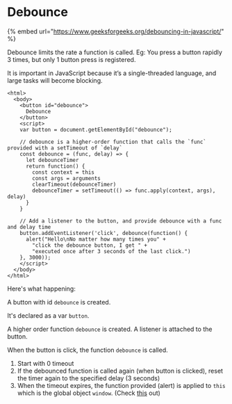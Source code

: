 # Debounce

{% embed url="https://www.geeksforgeeks.org/debouncing-in-javascript/" %}

Debounce limits the rate a function is called. Eg: You press a button rapidly 3 times, but only 1 button press is registered.

It is important in JavaScript because it’s a single-threaded language, and large tasks will become blocking.

```text
<html> 
  <body> 
    <button id="debounce"> 
      Debounce 
    </button> 
    <script> 
    var button = document.getElementById("debounce"); 

    // debounce is a higher-order function that calls the `func` provided with a setTimeout of `delay`
    const debounce = (func, delay) => { 
      let debounceTimer 
      return function() { 
        const context = this
        const args = arguments 
        clearTimeout(debounceTimer) 
        debounceTimer = setTimeout(() => func.apply(context, args), delay) 
      } 
    }

    // Add a listener to the button, and provide debounce with a func and delay time
    button.addEventListener('click', debounce(function() {
      alert("Hello\nNo matter how many times you" + 
        "click the debounce button, I get " + 
        "executed once after 3 seconds of the last click.") 
    }, 3000)); 
    </script> 
  </body> 
</html> 
```

Here's what happening:  
  
A button with id `debounce` is created. 

It's declared as a var `button`. 

A higher order function `debounce` is created. A listener is attached to the button.

When the button is click, the function `debounce` is called.

1. Start with 0 timeout
2. If the debounced function is called again \(when button is clicked\), reset the timer again to the specified delay \(3 seconds\)
3. When the timeout expires, the function provided \(alert\) is applied to `this` which is the global object `window`. \(Check [this](this.md) out\)



